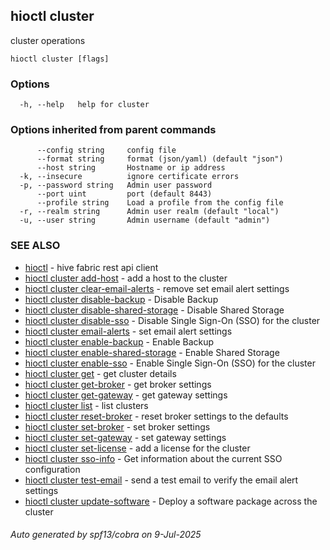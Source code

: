 ## hioctl cluster

cluster operations

```
hioctl cluster [flags]
```

### Options

```
  -h, --help   help for cluster
```

### Options inherited from parent commands

```
      --config string     config file
      --format string     format (json/yaml) (default "json")
      --host string       Hostname or ip address
  -k, --insecure          ignore certificate errors
  -p, --password string   Admin user password
      --port uint         port (default 8443)
      --profile string    Load a profile from the config file
  -r, --realm string      Admin user realm (default "local")
  -u, --user string       Admin username (default "admin")
```

### SEE ALSO

* [hioctl](hioctl.md)	 - hive fabric rest api client
* [hioctl cluster add-host](hioctl_cluster_add-host.md)	 - add a host to the cluster
* [hioctl cluster clear-email-alerts](hioctl_cluster_clear-email-alerts.md)	 - remove set email alert settings
* [hioctl cluster disable-backup](hioctl_cluster_disable-backup.md)	 - Disable Backup
* [hioctl cluster disable-shared-storage](hioctl_cluster_disable-shared-storage.md)	 - Disable Shared Storage
* [hioctl cluster disable-sso](hioctl_cluster_disable-sso.md)	 - Disable Single Sign-On (SSO) for the cluster
* [hioctl cluster email-alerts](hioctl_cluster_email-alerts.md)	 - set email alert settings
* [hioctl cluster enable-backup](hioctl_cluster_enable-backup.md)	 - Enable Backup
* [hioctl cluster enable-shared-storage](hioctl_cluster_enable-shared-storage.md)	 - Enable Shared Storage
* [hioctl cluster enable-sso](hioctl_cluster_enable-sso.md)	 - Enable Single Sign-On (SSO) for the cluster
* [hioctl cluster get](hioctl_cluster_get.md)	 - get cluster details
* [hioctl cluster get-broker](hioctl_cluster_get-broker.md)	 - get broker settings
* [hioctl cluster get-gateway](hioctl_cluster_get-gateway.md)	 - get gateway settings
* [hioctl cluster list](hioctl_cluster_list.md)	 - list clusters
* [hioctl cluster reset-broker](hioctl_cluster_reset-broker.md)	 - reset broker settings to the defaults
* [hioctl cluster set-broker](hioctl_cluster_set-broker.md)	 - set broker settings
* [hioctl cluster set-gateway](hioctl_cluster_set-gateway.md)	 - set gateway settings
* [hioctl cluster set-license](hioctl_cluster_set-license.md)	 - add a license for the cluster
* [hioctl cluster sso-info](hioctl_cluster_sso-info.md)	 - Get information about the current SSO configuration
* [hioctl cluster test-email](hioctl_cluster_test-email.md)	 - send a test email to verify the email alert settings
* [hioctl cluster update-software](hioctl_cluster_update-software.md)	 - Deploy a software package across the cluster

###### Auto generated by spf13/cobra on 9-Jul-2025

